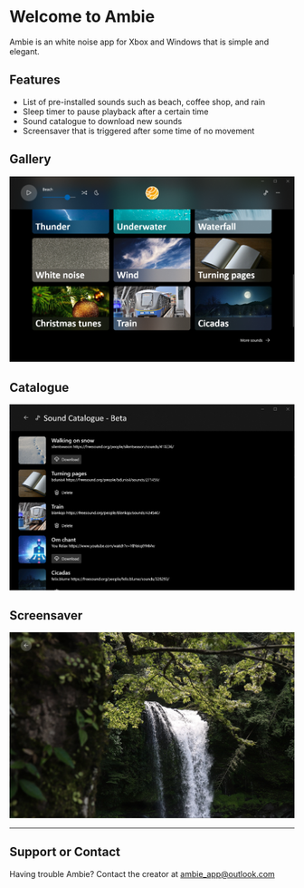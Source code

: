 # Welcome to Ambie

Ambie is an white noise app for Xbox and Windows that is simple and elegant. 

## Features

- List of pre-installed sounds such as beach, coffee shop, and rain
- Sleep timer to pause playback after a certain time
- Sound catalogue to download new sounds
- Screensaver that is triggered after some time of no movement

## Gallery
![](img/gallery.png)

## Catalogue
![](img/catalogue.png)

## Screensaver
![](img/screensaver.png)

---

## Support or Contact

Having trouble Ambie? Contact the creator at ambie_app@outlook.com
